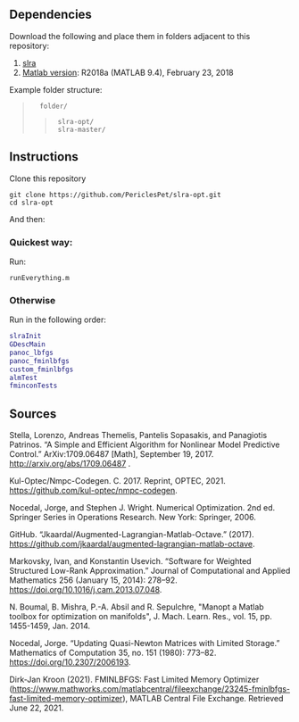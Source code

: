 ## Dependencies
Download the following and place them in folders adjacent to this repository:  
1. [slra](https://github.com/slra/slra "SLRA Git Repository")  
2. [Matlab version](https://www.mathworks.com/help/matlab/release-notes.html "Matlab Release Notes"): R2018a (MATLAB 9.4), February 23, 2018  

Example folder structure: 
>       folder/
>>      slra-opt/
>>      slra-master/
              
## Instructions
Clone this repository
```
git clone https://github.com/PericlesPet/slra-opt.git
cd slra-opt
```
And then:  

### Quickest way:

Run:
```
runEverything.m
```

### Otherwise

Run in the following order: 
```matlab
slraInit
GDescMain
panoc_lbfgs
panoc_fminlbfgs
custom_fminlbfgs
almTest
fminconTests
```


## Sources

Stella, Lorenzo, Andreas Themelis, Pantelis Sopasakis, and Panagiotis Patrinos. “A Simple and Efficient Algorithm for Nonlinear Model Predictive Control.” ArXiv:1709.06487 [Math], September 19, 2017. http://arxiv.org/abs/1709.06487 .

Kul-Optec/Nmpc-Codegen. C. 2017. Reprint, OPTEC, 2021. https://github.com/kul-optec/nmpc-codegen.

Nocedal, Jorge, and Stephen J. Wright. Numerical Optimization. 2nd ed. Springer Series in Operations Research. New York: Springer, 2006.

GitHub. “Jkaardal/Augmented-Lagrangian-Matlab-Octave.” (2017). https://github.com/jkaardal/augmented-lagrangian-matlab-octave.

Markovsky, Ivan, and Konstantin Usevich. “Software for Weighted Structured Low-Rank Approximation.” Journal of Computational and Applied Mathematics 256 (January 15, 2014): 278–92. <https://doi.org/10.1016/j.cam.2013.07.048>.

N. Boumal, B. Mishra, P.-A. Absil and R. Sepulchre, "Manopt a Matlab toolbox for optimization on manifolds", J. Mach. Learn. Res., vol. 15, pp. 1455-1459, Jan. 2014.

Nocedal, Jorge. “Updating Quasi-Newton Matrices with Limited Storage.” Mathematics of Computation 35, no. 151 (1980): 773–82. <https://doi.org/10.2307/2006193>.

Dirk-Jan Kroon (2021). FMINLBFGS: Fast Limited Memory Optimizer (<https://www.mathworks.com/matlabcentral/fileexchange/23245-fminlbfgs-fast-limited-memory-optimizer>), MATLAB Central File Exchange. Retrieved June 22, 2021.
